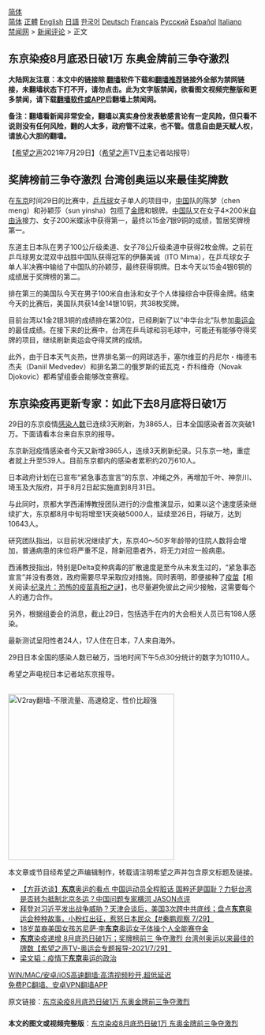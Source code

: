  <!-- 面包屑导航 --> <div class="breadcrumb"><!-- GTranslate: https://gtranslate.io/ -->  <div class="switcher notranslate">  <div class="selected">  <a href="#" onclick="return false;"> 简体</a>  </div>  <div class="option">  <a href="https://www.bannedbook.org" onclick="doGTranslate('zh-CN|zh-CN');jQuery('div.switcher div.selected a').html(jQuery(this).html());return false;" title="简体中文" class="nturl selected"> 简体</a>  <a href="https://www.bannedbook.org/zh-tw/" onclick="doGTranslate('zh-CN|zh-TW');jQuery('div.switcher div.selected a').html(jQuery(this).html());return false;" title="繁體中文" class="nturl"> 正體</a>  <a href="https://www.bannedbook.org/en/" onclick="doGTranslate('zh-CN|en');jQuery('div.switcher div.selected a').html(jQuery(this).html());return false;" title="English" class="nturl"> English</a>  <a href="https://www.bannedbook.org/ja/" onclick="doGTranslate('zh-CN|ja');jQuery('div.switcher div.selected a').html(jQuery(this).html());return false;" title="日本語" class="nturl"> 日語</a>  <a href="https://www.bannedbook.org/ko/" onclick="doGTranslate('zh-CN|ko');jQuery('div.switcher div.selected a').html(jQuery(this).html());return false;" title="한국어" class="nturl"> 한국어</a>  <a href="https://www.bannedbook.org/de/" onclick="doGTranslate('zh-CN|de');jQuery('div.switcher div.selected a').html(jQuery(this).html());return false;" title="Deutsch" class="nturl"> Deutsch</a>  <a href="https://www.bannedbook.org/fr/" onclick="doGTranslate('zh-CN|fr');jQuery('div.switcher div.selected a').html(jQuery(this).html());return false;" title="Français" class="nturl"> Français</a>  <a href="https://www.bannedbook.org/ru/" onclick="doGTranslate('zh-CN|ru');jQuery('div.switcher div.selected a').html(jQuery(this).html());return false;" title="Русский" class="nturl"> Русский</a>  <a href="https://www.bannedbook.org/es/" onclick="doGTranslate('zh-CN|es');jQuery('div.switcher div.selected a').html(jQuery(this).html());return false;" title="Español" class="nturl"> Español</a>  <a href="https://www.bannedbook.org/it/" onclick="doGTranslate('zh-CN|it');jQuery('div.switcher div.selected a').html(jQuery(this).html());return false;" title="Italiano" class="nturl"> Italiano</a>  </div>  </div>      <div class='breadcrumb-sub'><!-- Breadcrumb NavXT 6.3.0 --> <a href="https://www.bannedbook.org/" class="home">禁闻网</a> &gt; <a href="https://www.bannedbook.org/bnews/comments/" class="category">新闻评论</a> &gt; 正文</div></div><h2>东京染疫8月底恐日破1万 东奥金牌前三争夺激烈</h2> <p class="notice"><b>大陆网友注意：本文中的链接除 <a href="https://github.com/bannedbook/fanqiang" >翻墙</a>软件下载和<a href="https://github.com/killgcd/justmysocks/blob/master/README.md">翻墙推荐</a>链接外全部为禁网链接，未翻墙状态下打不开，请勿点击。此为文字版禁闻，欲看图文视频完整版和更多禁闻，请下载<a href="https://github.com/bannedbook/fanqiang">翻墙软件或APP</a>后翻墙上禁闻网。</p><p>备注：翻墙看新闻非常安全，翻墙以真实身份发表敏感言论有一定风险，但只看不说则没有任何风险，翻的人太多，政府管不过来，也不管。信息自由是天赋人权，请放心大胆的翻墙。</b></p>  <div class="entry"> <p>【<span class='wp_keywordlink_affiliate'><a href="https://www.soundofhope.org" title="希望之声" target="_blank">希望之声</a></span>2021年7月29日】（<a href="https://www.bannedbook.org/bnews/tag/%e5%b8%8c%e6%9c%9b%e4%b9%8b%e5%a3%b0/" class="st_tag internal_tag" rel="tag" title="标签 希望之声 下的日志">希望之声</a>TV<a href="https://www.bannedbook.org/bnews/tag/%e6%97%a5%e6%9c%ac/" class="st_tag internal_tag" rel="tag" title="标签 日本 下的日志">日本</a>记者站报导）</p> <h2>奖牌榜前三争夺激烈 台湾创奥运以来最佳奖牌数</h2> <p>在<a href="https://www.bannedbook.org/bnews/tag/%e4%b8%9c%e4%ba%ac/" class="st_tag internal_tag" rel="tag" title="标签 东京 下的日志">东京</a>时间29日的比赛中，<a href="https://www.bannedbook.org/bnews/tag/%E4%B9%92%E4%B9%93%E7%90%83/" class="st_tag internal_tag" rel="tag" title="标签 乒乓球 下的日志">乒乓球</a>女子单人的项目中，<span class='wp_keywordlink_affiliate'><a href="https://www.bannedbook.org/" title="中国" target="_blank">中国</a></span>队的陈梦（chen meng）和孙颖莎（sun yinsha）包揽了<a href="https://www.bannedbook.org/bnews/tag/%e9%87%91%e7%89%8c/" class="st_tag internal_tag" rel="tag" title="标签 金牌 下的日志">金牌</a>和银牌。<a href="https://www.bannedbook.org/bnews/tag/%E4%B8%AD%E5%9B%BD%E9%98%9F/" class="st_tag internal_tag" rel="tag" title="标签 中国队 下的日志">中国队</a>又在女子4&#215;200米<a href="https://www.bannedbook.org/bnews/tag/%E8%87%AA%E7%94%B1%E6%B3%B3/" class="st_tag internal_tag" rel="tag" title="标签 自由泳 下的日志">自由泳</a>接力、女子200米蝶泳中获得第一，最终以15金7银9铜的成绩，暂居奖牌榜第一。</p> <p>东道主日本队在男子100公斤级柔道、女子78公斤级柔道中获得2枚金牌。之前在乒乓球男女混双中战胜中国队获得冠军的伊藤美诚（ITO Mima），在乒乓球女子单人半决赛中输给了中国队的孙颖莎，最终获得铜牌。日本今天以15金4银6铜的成绩居于奖牌榜的第二。</p> <p>排在第三的美国队今天在男子100米自由泳和女子个人体操综合中获得金牌。结束今天的比赛后，美国队共获14金14银10铜，共38枚奖牌。</p> <p>目前台湾以1金2银3铜的成绩排在第20位，已经刷新了以“中华台北”队参加<a href="https://www.bannedbook.org/bnews/tag/%E5%A5%A5%E8%BF%90%E4%BC%9A/" class="st_tag internal_tag" rel="tag" title="标签 奥运会 下的日志">奥运会</a>的最佳成绩。在接下来的比赛中，台湾在乒乓球和羽毛球中，可能还有能够夺得奖牌的项目，继续刷新奥运会夺得奖牌的成绩。</p>  <p>此外，由于日本天气炎热，世界排名第一的网球选手，塞尔维亚的丹尼尔・梅德韦杰夫（Daniil Medvedev）和排名第二的俄罗斯的诺瓦克・乔科维奇（Novak Djokovic）都希望组委会能够改变赛程。</p> <h2>东京染疫再更新专家：如此下去8月底将日破1万</h2> <p>29日的东京疫情<a href="https://www.bannedbook.org/bnews/tag/%E6%84%9F%E6%9F%93%E4%BA%BA%E6%95%B0/" class="st_tag internal_tag" rel="tag" title="标签 感染人数 下的日志">感染人数</a>已连续3天刷新，为3865人，日本全国感染者首次突破1万。下面请看本台来自东京的报导。</p> <p>东京新冠疫情感染者今天又新增3865人，连续3天刷新纪录。只东京一地，重症者就上升至539人。目前东京都内的感染者累积约20万610人。</p> <p>日本政府计划在已宣布“紧急事态宣言”的东京、冲绳之外，再增加千叶、神奈川、埼玉及大阪府，并于8月2日起实施直到8月31日。</p> <p>与此同时，京都大学西浦博教授团队进行的沙盘推演显示，如果以这个速度感染继续扩大，东京都8月中旬将增至1天突破5000人，延续至26日，将破万，达到10643人。</p>  <p>研究团队指出，以目前状况继续扩大，东京40～50岁年龄带的住院人数将会增加，普通病患的床位将严重不足，除新冠患者外，将无力对应一般病患。</p> <p>西浦教授指出，特别是Delta变种病毒的扩散速度是至今从未发生过的，“紧急事态宣言”并没有奏效，政府需要尽早采取应对措施。同时表明，即便接种了<span class='wp_keywordlink'><a href="https://www.bannedbook.org/bnews/tculture/20160630/551027.html" title="疫苗" target="_blank">疫苗</a></span>【相关阅读:<a href='https://www.bannedbook.org/bnews/topimagenews/20180408/925060.html' target='_blank'>纪录片：恐怖的疫苗真相之谜</a>】，也尽量避免彼此之间少接触，这需要每个人的通力合作。</p> <p>另外，根据组委会的消息，截止29日，包括选手在内的大会相关人员已有198人感染。</p> <p>最新测试呈阳性者24人，17人住在日本，7人来自海外。</p> <p>29日日本全国的感染人数已破万，当地时间下午5点30分统计的数字为10110人。</p>  <p>希望之声电视日本记者站东京报导。</p> <p><br/><a href="https://github.com/bannedbook/fanqiang/wiki/V2ray%E6%9C%BA%E5%9C%BA"><img src="https://raw.githubusercontent.com/bannedbook/fanqiang/master/v2ss/images/v2free.jpg" width="336" alt="V2ray翻墙-不限流量、高速稳定、性价比超强"></a><br/></p> <p>本文章或节目经希望之声编辑制作，转载请注明希望之声并包含原文标题及链接。 </p> <ul class='op-related-articles' title='相关阅读'> <li><a href='https://www.bannedbook.org/bnews/bannedvideo/20210730/1596794.html' target='_blank'>【方菲访谈】<b>东京</b>奥运的看点 中国运动员全程脏话 国粹还是国耻？力挺台湾是否转为抵制北京冬运？中国问题专家横河 JASON点评</a></li> <li><a href='https://www.bannedbook.org/bnews/bannedvideo/20210730/1596747.html' target='_blank'>拜登对习近平发出战争威胁？天津会谈后，美国3次跨中共底线；盘点<b>东京</b>奥运会种种故事，小粉红出征，惹怒日本民众【#秦鹏观察 7/29】</a></li> <li><a href='https://www.bannedbook.org/bnews/worldnews/usa/20210730/1596720.html' target='_blank'>18岁苗裔美国女孩苏尼萨·李<b>东京</b>奥运女子体操个人全能赛夺金</a></li> <li><a href='https://www.bannedbook.org/bnews/comments/20210730/1596689.html' target='_blank'><b>东京</b>染疫递增 8月底恐日破1万；奖牌榜前三 争夺激烈 台湾创奥运以来最佳的牌数【希望之声TV-奥运会专题报导-2021/7/29】</a></li> <li><a href='https://www.bannedbook.org/bnews/baitai/20210730/1596657.html' target='_blank'>梁文韬：疫情下<b>东京</b>奥运的政治</a></li> </ul> <p class="texttj"> <a href="https://github.com/bannedbook/fanqiang/wiki/V2ray%E6%9C%BA%E5%9C%BA" target="_blank">WIN/MAC/安卓/iOS高速翻墙:高清视频秒开,超低延迟</a><br/> <a href="https://github.com/bannedbook/fanqiang/wiki/%E7%A6%81%E9%97%BB%E7%BD%91%E5%AE%89%E5%8D%93%E7%BF%BB%E5%A2%99%E6%96%B0%E9%97%BBAPP" target="_blank">免费PC翻墙、安卓VPN翻墙APP</a></p><p>原文链接：<a class="src_link"  href="https://www.soundofhope.org/post/530549" target="_blank">东京染疫8月底恐日破1万 东奥金牌前三争夺激烈</a></p> <a name='sharetosocial'></a>  <div style="margin-bottom:5px;padding-bottom:5px;clear:both"> <div id="archive-pix-1" class="banner-ads"> <!-- AuctionX Display platform tag START --> <div id="26318x728x90x621x_ADSLOT2" clicktrack="%%CLICK_URL_ESC%%"></div> <!-- AuctionX Display platform tag END --> </div> <div id="archive-pix-2" class="banner-ads"> <!-- AuctionX Display platform tag START --> <div id="26315x300x250x621x_ADSLOT2" clicktrack="%%CLICK_URL_ESC%%"></div> <!-- AuctionX Display platform tag END --> </div> </div>  <div id="archive-pix-1" class="banner-ads"> <!-- AuctionX Display platform tag START --> <div id="26318x728x90x621x_ADSLOT3" clicktrack="%%CLICK_URL_ESC%%"></div> <!-- AuctionX Display platform tag END --> </div> <div><b>本文的图文或视频完整版</b>：<a href='https://www.bannedbook.org/bnews/comments/20210730/1596822.html'>东京染疫8月底恐日破1万 东奥金牌前三争夺激烈</a></div>  </div><!--END ENTRY--> 